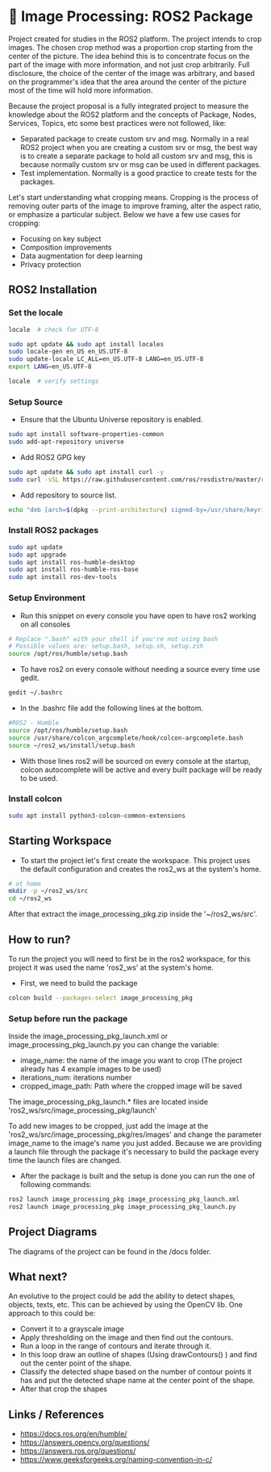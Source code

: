 # :robot: Image Processing: ROS2 Package

Project created for studies in the ROS2 platform. The project intends to crop images. The chosen crop method was a proportion crop starting from the center of the picture. The idea behind this is to concentrate focus on the part of the image with more information, and not just crop arbitrarily.
Full disclosure, the choice of the center of the image was arbitrary, and based on the programmer's idea that the area around the center of the picture most of the time will hold more information.

Because the project proposal is a fully integrated project to measure the knowledge about the ROS2 platform and the concepts of Package, Nodes, Services, Topics, etc some best practices were not followed, like:
- Separated package to create custom srv and msg. Normally in a real ROS2 project when you are creating a custom srv or msg, the best way is to create a separate package to hold all custom srv and msg, this is because normally custom srv or msg can be used in different packages.
- Test implementation. Normally is a good practice to create tests for the packages.

Let's start understanding what cropping means. Cropping is the process of removing outer parts of the image to improve framing, alter the aspect ratio, or emphasize a particular subject. Below we have a few use cases for cropping:
- Focusing on key subject
- Composition improvements
- Data augmentation for deep learning
- Privacy protection

## ROS2 Installation
### Set the locale
```sh
locale  # check for UTF-8

sudo apt update && sudo apt install locales
sudo locale-gen en_US en_US.UTF-8
sudo update-locale LC_ALL=en_US.UTF-8 LANG=en_US.UTF-8
export LANG=en_US.UTF-8

locale  # verify settings
```

### Setup Source
- Ensure that the Ubuntu Universe repository is enabled.
```sh
sudo apt install software-properties-common
sudo add-apt-repository universe
```
- Add ROS2 GPG key
```sh
sudo apt update && sudo apt install curl -y
sudo curl -sSL https://raw.githubusercontent.com/ros/rosdistro/master/ros.key -o /usr/share/keyrings/ros-archive-keyring.gpg
```
- Add repository to source list.
```sh
echo "deb [arch=$(dpkg --print-architecture) signed-by=/usr/share/keyrings/ros-archive-keyring.gpg] http://packages.ros.org/ros2/ubuntu $(. /etc/os-release && echo $UBUNTU_CODENAME) main" | sudo tee /etc/apt/sources.list.d/ros2.list > /dev/null
```

### Install ROS2 packages
```sh
sudo apt update
sudo apt upgrade
sudo apt install ros-humble-desktop
sudo apt install ros-humble-ros-base
sudo apt install ros-dev-tools
```
### Setup Environment
- Run this snippet on every console you have open to have ros2 working on all consoles
```sh
# Replace ".bash" with your shell if you're not using bash
# Possible values are: setup.bash, setup.sh, setup.zsh
source /opt/ros/humble/setup.bash
```
- To have ros2 on every console without needing a source every time use gedit.
```sh
gedit ~/.bashrc
```
- In the .bashrc file add the following lines at the bottom.
```sh
#ROS2 - Humble
source /opt/ros/humble/setup.bash
source /usr/share/colcon_argcomplete/hook/colcon-argcomplete.bash
source ~/ros2_ws/install/setup.bash
```
- With those lines ros2 will be sourced on every console at the startup, colcon autocomplete will be active and every built package will be ready to be used.

### Install colcon
```sh
sudo apt install python3-colcon-common-extensions
```

## Starting Workspace
- To start the project let's first create the workspace. This project uses the default configuration and creates the ros2_ws at the system's home.
```sh
# at home
mkdir -p ~/ros2_ws/src
cd ~/ros2_ws
```
After that extract the image_processing_pkg.zip inside the '~/ros2_ws/src'.

## How to run?
To run the project you will need to first be in the ros2 workspace, for this project it was used the name 'ros2_ws' at the system's home.
- First, we need to build the package
```sh
colcon build --packages-select image_processing_pkg
```
### Setup before run the package
Inside the image_processing_pkg_launch.xml or image_processing_pkg_launch.py you can change the variable:
- image_name: the name of the image you want to crop (The project already has 4 example images to be used)
- iterations_num: iterations number
- cropped_image_path: Path where the cropped image will be saved

The image_processing_pkg_launch.* files are located inside 'ros2_ws/src/image_processing_pkg/launch'

To add new images to be cropped, just add the image at the 'ros2_ws/src/image_processing_pkg/res/images' and change the parameter image_name to the image's name you just added. Because we are providing a launch file through the package it's necessary to build the package every time the launch files are changed.


- After the package is built and the setup is done you can run the one of following commands:
```sh
ros2 launch image_processing_pkg image_processing_pkg_launch.xml
ros2 launch image_processing_pkg image_processing_pkg_launch.py
``` 
## Project Diagrams
The diagrams of the project can be found in the /docs folder.

## What next?
An evolutive to the project could be add the ability to detect shapes, objects, texts, etc. This can be achieved by using the OpenCV lib.
One approach to this could be:
- Convert it to a grayscale image
- Apply thresholding on the image and then find out the contours.
- Run a loop in the range of contours and iterate through it.
- In this loop draw an outline of shapes (Using drawContours() ) and find out the center point of the shape.
- Classify the detected shape based on the number of contour points it has and put the detected shape name at the center point of the shape.
- After that crop the shapes

## Links / References
* https://docs.ros.org/en/humble/
* https://answers.opencv.org/questions/
* https://answers.ros.org/questions/
* https://www.geeksforgeeks.org/naming-convention-in-c/

